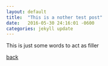 ```yaml
---
layout: default
title:  "This is a nother test post"
date:   2016-05-30 24:16:01 -0600
categories: jekyll update
---
```


This is just some words to act as filler

[back](/)
